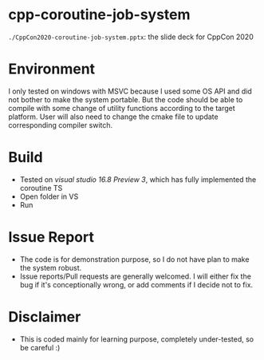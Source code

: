 # cpp-coroutine-job-system
`./CppCon2020-coroutine-job-system.pptx`: the slide deck for CppCon 2020

# Environment
I only tested on windows with MSVC because I used some OS API and did not bother to make the system portable. But the code should be able to compile with some change of utility functions according to the target platform. User will also need to change the cmake file to update corresponding compiler switch.

# Build
- Tested on *visual studio 16.8 Preview 3*, which has fully implemented the coroutine TS
- Open folder in VS
- Run

# Issue Report
- The code is for demonstration purpose, so I do not have plan to make the system robust.
- Issue reports/Pull requests are generally welcomed. I will either fix the bug if it's conceptionally wrong, or add comments if I decide not to fix.

# Disclaimer
- This is coded mainly for learning purpose, completely under-tested, so be careful :)
